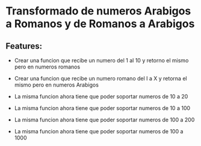 # Transformado de numeros Arabigos a Romanos y de Romanos a Arabigos

## Features:

* Crear una funcion que recibe un numero del 1 al 10 y retorno el mismo pero en numeros romanos
* Crear una funcion que recibe un numero romano del I a X y retorna el mismo pero en numeros Arabigos

* La misma funcion ahora tiene que poder soportar numeros de 10 a 20
* La misma funcion ahora tiene que poder soportar numeros de 10 a 100

* La misma funcion ahora tiene que poder soportar numeros de 100 a 200
* La misma funcion ahora tiene que poder soportar numeros de 100 a 1000